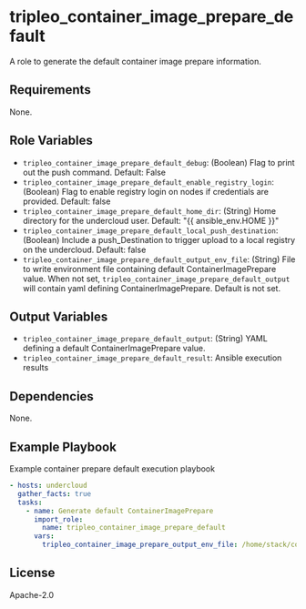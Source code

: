 tripleo_container_image_prepare_default
=======================================

A role to generate the default container image prepare information.

Requirements
------------

None.

Role Variables
--------------

* `tripleo_container_image_prepare_default_debug`: (Boolean) Flag to print out the push command. Default: False
* `tripleo_container_image_prepare_default_enable_registry_login`: (Boolean) Flag to enable registry login on nodes if credentials are provided. Default: false
* `tripleo_container_image_prepare_default_home_dir`: (String) Home directory for the undercloud user. Default: "{{ ansible_env.HOME }}"
* `tripleo_container_image_prepare_default_local_push_destination`: (Boolean) Include a push_Destination to trigger upload to a local registry on the undercloud. Default: false
* `tripleo_container_image_prepare_default_output_env_file`: (String) File to write environment file containing default ContainerImagePrepare value. When not set, `tripleo_container_image_prepare_default_output` will contain yaml defining ContainerImagePrepare. Default is not set.

Output Variables
----------------

* `tripleo_container_image_prepare_default_output`: (String) YAML defining a default ContainerImagePrepare value.
* `tripleo_container_image_prepare_default_result`: Ansible execution results

Dependencies
------------

None.

Example Playbook
----------------

Example container prepare default execution playbook

```yaml
- hosts: undercloud
  gather_facts: true
  tasks:
    - name: Generate default ContainerImagePrepare
      import_role:
        name: tripleo_container_image_prepare_default
      vars:
        tripleo_container_image_prepare_output_env_file: /home/stack/container-image-prepare.yaml
```

License
-------

Apache-2.0
